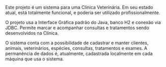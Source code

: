 Este projeto é um sistema para uma Clínica Veterinária. Em seu estado atual, está totalmente funcional, e poderia ser utilizado profissionalmente.

O projeto usa a Interface Gráfica padrão do Java, banco H2 e conexão via JDBC. Permite marcar e acompanhar consultas e tratamentos sendo desenvolvidos na Clínica.

O sistema conta com a possibilidade de cadastrar e manter clientes, animais, veterinários, espécies, consultas, tratamentos e exames. A permanência de dados é, atualmente,
cadastrada localmente em cada máquina que usa o sistema.
